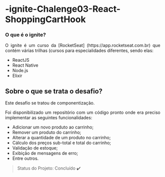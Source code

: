 # -ignite-Chalenge03-React-ShoppingCartHook

### O que é o ignite? 
<p align="justify">O ignite é um curso da [RocketSeat] (https://app.rocketseat.com.br) que contém várias trilhas (cursos para especialidades diferentes, sendo elas: </p>

<ul>
  <li>ReactJS</li>
  <li>React Native</li>
  <li>Node.js</li>
  <li>Elixir</li>
</ul>

## Sobre o que se trata o desafio?
<p align="justify">Este desafio se tratou de componentização.</p>
<p align="justify">Foi disponibilizado um repositório com um código pronto onde era preciso implementar as seguintes funcionalidades:</p>

<ul>
  <li>Adicionar um novo produto ao carrinho;</li>
  <li>Remover um produto do carrinho;</li>
  <li>Alterar a quantidade de um produto no carrinho;</li>
  <li>Cálculo dos preços sub-total e total do carrinho;</li>
  <li>Validação de estoque;</li>
  <li>Exibição de mensagens de erro;</li>
  <li>Entre outros.</li>
</ul>


> Status do Projeto: Concluído :heavy_check_mark:
